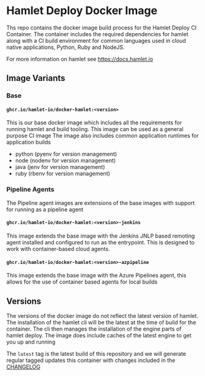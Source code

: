 # Hamlet Deploy Docker Image

Ths repo contains the docker image build process for the Hamlet Deploy CI Container. The container includes the required dependencies for hamlet along with a CI build environment for common languages used in cloud native applications, Python, Ruby and NodeJS.

For more information on hamlet see https://docs.hamlet.io

## Image Variants

### Base

#### ```ghcr.io/hamlet-io/docker-hamlet:<version>```

This is our base docker image which includes all the requirements for running hamlet and build tooling. This image can be used as a general purpose CI image
The image also includes common application runtimes for application builds

- python (pyenv for version management)
- node (nodenv for version management)
- java (jenv for version management)
- ruby (rbenv for version management)

### Pipeline Agents

The Pipeline agent images are extensions of the base images with support for running as a pipeline agent

#### ```ghcr.io/hamlet-io/docker-hamlet:<version>-jenkins```

This image extends the base image with the Jenkins JNLP based remoting agent installed and configured to run as the entrypoint. This is designed to work with container-based cloud agents.

#### ```ghcr.io/hamlet-io/docker-hamlet:<version>-azpipeline```

This image extends the base image with the Azure Pipelines agent, this allows for the use of container based agents for local builds

## Versions

The versions of the docker image do not reflect the latest version of hamlet. The installation of the hamlet cli will be the latest at the time of build for the container. The cli then manages the installation of the engine parts of hamlet deploy.
The image does include caches of the latest engine to get you up and running

The `latest` tag is the latest build of this repository and we will generate regular tagged updates this container with changes included in the [CHANGELOG](./CHANGELOG.md)
